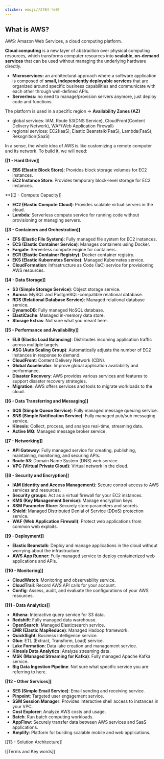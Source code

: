 ```yaml
---
sticker: emoji//2764-fe0f
---
```

## What is AWS?
AWS: Amazon Web Services, a cloud computing platform. 

**Cloud computing** is a new layer of abstraction over physical computing resources, which transforms computer resources into **scalable, on-demand services** that can be used without managing the underlying hardware directly.
- **Microservices:** an architectural approach where a software application is composed of **small, independently deployable services** that are organized around specific business capabilities and communicate with each other through well-defined APIs.
- **Serverless:** no need to manage/provision servers anymore, just deploy code and functions.

The platform is used in a specific region => **Availability Zones (AZ)**
- global services: IAM, Route 53(DNS Service), CloudFront(Content Delivery Network), WAF(Web Application Firewall)
- regional services: EC2(IaaS), Elastic Beanstalk(PaaS), Lambda(FaaS), Rekognition(SaaS)

In a sense, the whole idea of AWS is like customizing a remote computer and its network.
To build it, we will need:

**[[1 - Hard Drive]]**
- **EBS (Elastic Block Store)**: Provides block storage volumes for EC2 instances.
- **EC2 Instance Store**: Provides temporary block-level storage for EC2 instances.

**[[2 - Compute Capacity]]
- **EC2 (Elastic Compute Cloud)**: Provides scalable virtual servers in the cloud.
- **Lambda**: Serverless compute service for running code without provisioning or managing servers.

**[[3 - Containers and Orchestration]]**
- **EFS (Elastic File System)**: Fully managed file system for EC2 instances.
- **ECS (Elastic Container Service)**: Manages containers using Docker.
- **Fargate**: Serverless compute engine for containers.
- **ECR (Elastic Container Registry)**: Docker container registry.
- **EKS (Elastic Kubernetes Service)**: Managed Kubernetes service.
- **CloudFormation**: Infrastructure as Code (IaC) service for provisioning AWS resources.

**[[4 - Data Storage]]**
- **S3 (Simple Storage Service)**: Object storage service.
- **Aurora**: MySQL and PostgreSQL-compatible relational database.
- **RDS (Relational Database Service)**: Managed relational database service.
- **DynamoDB**: Fully managed NoSQL database.
- **ElastiCache**: Managed in-memory data store.
- **Storage Extras**: Not sure what you meant here.

**[[5 - Performance and Availability]]**
- **ELB (Elastic Load Balancing)**: Distributes incoming application traffic across multiple targets.
- **ASG (Auto Scaling Group)**: Automatically adjusts the number of EC2 instances in response to demand.
- **CloudFront**: Content Delivery Network (CDN).
- **Global Accelerator**: Improve global application availability and performance.
- **Disaster Recovery**: AWS provides various services and features to support disaster recovery strategies.
- **Migration**: AWS offers services and tools to migrate workloads to the cloud.

**[[6 - Data Transferring and Messaging]]**
- **SQS (Simple Queue Service)**: Fully managed message queuing service.
- **SNS (Simple Notification Service)**: Fully managed pub/sub messaging service.
- **Kinesis**: Collect, process, and analyze real-time, streaming data.
- **Active MQ**: Managed message broker service.

**[[7 - Networking]]**
- **API Gateway**: Fully managed service for creating, publishing, maintaining, monitoring, and securing APIs.
- **Route 53**: Domain Name System (DNS) web service.
- **VPC (Virtual Private Cloud)**: Virtual network in the cloud.

**[[8 - Security and Encryption]]**
- **IAM (Identity and Access Management)**: Secure control access to AWS services and resources.
- **Security groups**: Act as a virtual firewall for your EC2 instances.
- **KMS (Key Management Service)**: Manage encryption keys.
- **SSM Parameter Store**: Securely store parameters and secrets.
- **Shield**: Managed Distributed Denial of Service (DDoS) protection service.
- **WAF (Web Application Firewall)**: Protect web applications from common web exploits.

**[[9 - Deployment]]**
- **Elastic Beanstalk**: Deploy and manage applications in the cloud without worrying about the infrastructure.
- **AWS App Runner**: Fully managed service to deploy containerized web applications and APIs.

**[[10 - Monitoring]]**
- **CloudWatch**: Monitoring and observability service.
- **CloudTrail**: Record AWS API calls for your account.
- **Config**: Assess, audit, and evaluate the configurations of your AWS resources.

**[[11 - Data Analytics]]**
- **Athena**: Interactive query service for S3 data.
- **Redshift**: Fully managed data warehouse.
- **OpenSearch**: Managed Elasticsearch service.
- **EMR (Elastic MapReduce)**: Managed Hadoop framework.
- **QuickSight**: Business intelligence service.
- **Glue**: ETL (Extract, Transform, Load) service.
- **Lake Formation**: Data lake creation and management service.
- **Kinesis Data Analytics**: Analyze streaming data.
- **MSK (Managed Streaming for Kafka)**: Fully managed Apache Kafka service.
- **Big Data Ingestion Pipeline**: Not sure what specific service you are referring to here.

**[[12 - Other Services]]**
- **SES (Simple Email Service)**: Email sending and receiving service.
- **Pinpoint**: Targeted user engagement service.
- **SSM Session Manager**: Provides interactive shell access to instances in your VPC.
- **Cost Explorer**: Analyze AWS costs and usage.
- **Batch**: Run batch computing workloads.
- **AppFlow**: Securely transfer data between AWS services and SaaS applications.
- **Amplify**: Platform for building scalable mobile and web applications.

[[13 - Solution Architecture]]

[[Terms and Key words]]


